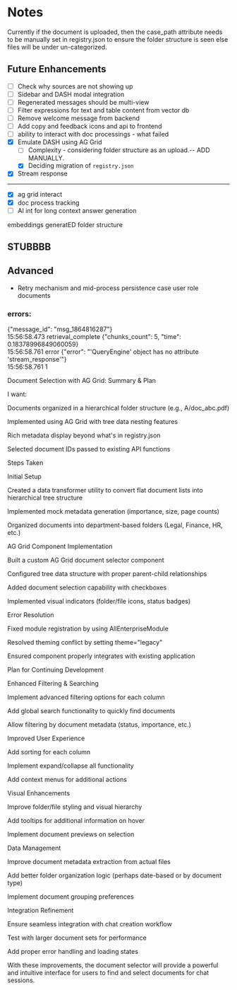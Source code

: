 # Notes

Currently if the document is uploaded, then the case_path attribute needs to be manually set in registry.json 
to ensure the folder structure is seen else files will be under un-categorized.

## Future Enhancements

- [ ] Check why sources are not showing up
- [ ] Sidebar and DASH modal integration
- [ ] Regenerated messages should be multi-view
- [ ] Filter expressions for text and table content from vector db
- [ ] Remove welcome message from backend
- [ ] Add copy and feedback icons and api to frontend
- [ ] ability to interact with doc processings - what failed
- [x] Emulate DASH using AG Grid 
    - [ ] Complexity - considering folder structure as an upload.-- ADD MANUALLY. 
    - [x] Deciding migration of `registry.json`
- [x] Stream response

---

- [x] ag grid interact
- [x] doc process tracking
- [ ] AI int for long context answer generation

embeddings generatED folder structure

## STUBBBB

## Advanced

- Retry mechanism and mid-process persistence
case user role documents

### errors:
{"message_id": "msg_1864816287"}	
15:56:58.473
retrieval_complete	{"chunks_count": 5, "time": 0.18378996849060059}	
15:56:58.761
error	{"error": "'QueryEngine' object has no attribute 'stream_response'"}	
15:56:58.761
1





Document Selection with AG Grid: Summary & Plan

I want:

Documents organized in a hierarchical folder structure (e.g., A/doc_abc.pdf)

Implemented using AG Grid with tree data nesting features

Rich metadata display beyond what's in registry.json

Selected document IDs passed to existing API functions

Steps Taken

Initial Setup

Created a data transformer utility to convert flat document lists into hierarchical tree structure

Implemented mock metadata generation (importance, size, page counts)

Organized documents into department-based folders (Legal, Finance, HR, etc.)

AG Grid Component Implementation

Built a custom AG Grid document selector component

Configured tree data structure with proper parent-child relationships

Added document selection capability with checkboxes

Implemented visual indicators (folder/file icons, status badges)

Error Resolution

Fixed module registration by using AllEnterpriseModule

Resolved theming conflict by setting theme="legacy"

Ensured component properly integrates with existing application

Plan for Continuing Development

Enhanced Filtering & Searching

Implement advanced filtering options for each column

Add global search functionality to quickly find documents

Allow filtering by document metadata (status, importance, etc.)

Improved User Experience

Add sorting for each column

Implement expand/collapse all functionality

Add context menus for additional actions

Visual Enhancements

Improve folder/file styling and visual hierarchy

Add tooltips for additional information on hover

Implement document previews on selection

Data Management

Improve document metadata extraction from actual files

Add better folder organization logic (perhaps date-based or by document type)

Implement document grouping preferences

Integration Refinement

Ensure seamless integration with chat creation workflow

Test with larger document sets for performance

Add proper error handling and loading states

With these improvements, the document selector will provide a powerful and intuitive interface for users to find and select documents for chat sessions.



